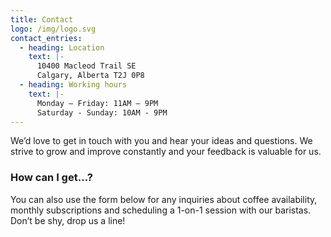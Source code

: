 ```yaml
---
title: Contact
logo: /img/logo.svg
contact_entries:
  - heading: Location
    text: |-
      10400 Macleod Trail SE
      Calgary, Alberta T2J 0P8
  - heading: Working hours
    text: |-
      Monday – Friday: 11AM – 9PM
      Saturday - Sunday: 10AM - 9PM
---
```


We’d love to get in touch with you and hear your ideas and
questions. We strive to grow and improve constantly and your feedback
is valuable for us.

<h3 class="f4 b lh-title mb2">How can I get…?</h3>

You can also use the form below for any inquiries about coffee
availability, monthly subscriptions and scheduling a 1-on-1 session
with our baristas. Don’t be shy, drop us a line!
